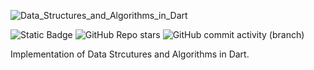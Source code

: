 ![Data_Structures_and_Algorithms_in_Dart](https://github.com/kaljitism/Data-Structures-and-Algorithms-Dart/assets/52685389/8d2b8b6e-6a6c-43d9-99ee-08e6c2270ef6)

![Static Badge](https://img.shields.io/badge/Dart%20-%20light%20blue) ![GitHub Repo stars](https://img.shields.io/github/stars/kaljitism/Data-Structures-and-Algorithms-Dart) ![GitHub commit activity (branch)](https://img.shields.io/github/commit-activity/y/kaljitism/Data-Structures-and-Algorithms-Dart)

Implementation of Data Strcutures and Algorithms in Dart.
